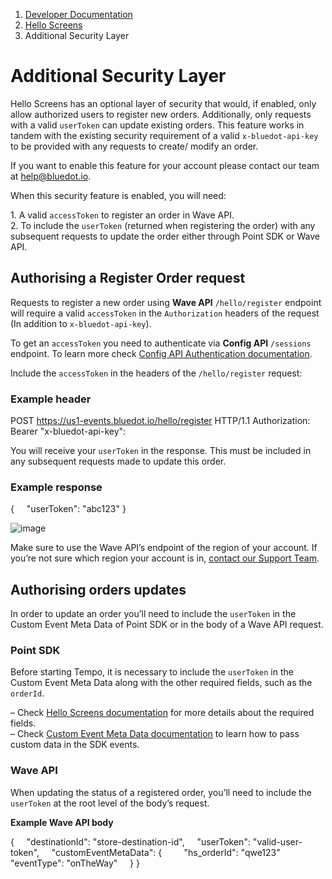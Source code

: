 1.  [Developer Documentation](https://docs.bluedot.io)
2.  [Hello Screens](https://docs.bluedot.io/hello-screens/)
3.  Additional Security Layer

Additional Security Layer
=========================

Hello Screens has an optional layer of security that would, if enabled, only allow authorized users to register new orders. Additionally, only requests with a valid `userToken` can update existing orders. This feature works in tandem with the existing security requirement of a valid `x-bluedot-api-key` to be provided with any requests to create/ modify an order.

If you want to enable this feature for your account please contact our team at [help@bluedot.io](mailto:help@bluedot.io).

When this security feature is enabled, you will need:

1\. A valid `accessToken` to register an order in Wave API.  
2\. To include the `userToken` (returned when registering the order) with any subsequent requests to update the order either through Point SDK or Wave API.

Authorising a Register Order request
------------------------------------

Requests to register a new order using **Wave API** `/hello/register` endpoint will require a valid `accessToken` in the `Authorization` headers of the request (In addition to `x-bluedot-api-key`).

To get an `accessToken` you need to authenticate via **Config API** `/sessions` endpoint. To learn more check [Config API Authentication documentation](https://config-docs.bluedot.io/#section/Authentication).

Include the `accessToken` in the headers of the `/hello/register` request:

### Example header

POST https://us1-events.bluedot.io/hello/register HTTP/1.1
 Authorization: Bearer 
 "x-bluedot-api-key":

You will receive your `userToken` in the response. This must be included in any subsequent requests made to update this order.

### Example response

{
    "userToken": "abc123"
}

![image](https://docs.bluedot.io/wp-content/uploads/2021/07/info.png)

Make sure to use the Wave API’s endpoint of the region of your account. If you’re not sure which region your account is in, [contact our Support Team](https://bluedotinnovation.zendesk.com/hc/en-us/requests/new).

Authorising orders updates
--------------------------

In order to update an order you’ll need to include the `userToken` in the Custom Event Meta Data of Point SDK or in the body of a Wave API request.

### Point SDK

Before starting Tempo, it is necessary to include the `userToken` in the Custom Event Meta Data along with the other required fields, such as the `orderId`.

– Check [Hello Screens documentation](https://docs.bluedot.io/hello-screens/) for more details about the required fields.  
– Check [Custom Event Meta Data documentation](https://docs.bluedot.io/custom-event-metadata/) to learn how to pass custom data in the SDK events.

### Wave API

When updating the status of a registered order, you’ll need to include the `userToken` at the root level of the body’s request.

**Example Wave API body**

{
    "destinationId": "store-destination-id",
    "userToken": "valid-user-token",
    "customEventMetaData": {
        "hs\_orderId": "qwe123"
        "eventType": "onTheWay"
    }
 }